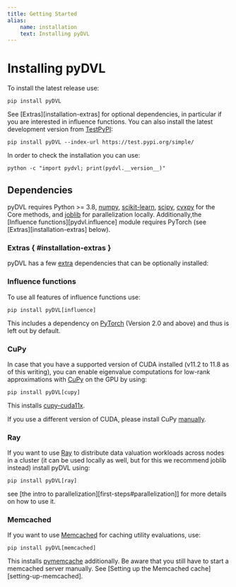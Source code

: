 ```yaml
---
title: Getting Started
alias: 
    name: installation
    text: Installing pyDVL
---
```


# Installing pyDVL

To install the latest release use:

```shell
pip install pyDVL
```

See [Extras][installation-extras] for optional dependencies, in particular if
you are interested in influence functions. You can also install the latest
development version from [TestPyPI](https://test.pypi.org/project/pyDVL/):

```shell
pip install pyDVL --index-url https://test.pypi.org/simple/
```

In order to check the installation you can use:

```shell
python -c "import pydvl; print(pydvl.__version__)"
```

## Dependencies

pyDVL requires Python >= 3.8, [numpy](https://numpy.org/),
[scikit-learn](https://scikit-learn.org/stable/), [scipy](https://scipy.org/),
[cvxpy](https://www.cvxpy.org/) for the Core methods, and
[joblib](https://joblib.readthedocs.io/en/stable/) for parallelization locally.
Additionally,the [Influence functions][pydvl.influence] module requires PyTorch
(see [Extras][installation-extras] below).


### Extras { #installation-extras }

pyDVL has a few [extra](https://peps.python.org/pep-0508/#extras) dependencies
that can be optionally installed:

### Influence functions

To use all features of influence functions use:

```shell
pip install pyDVL[influence]
```

This includes a dependency on [PyTorch](https://pytorch.org/) (Version 2.0 and
above) and thus is left out by default.

### CuPy

In case that you have a supported version of CUDA installed (v11.2 to 11.8 as of
this writing), you can enable eigenvalue computations for low-rank approximations
with [CuPy](https://docs.cupy.dev/en/stable/index.html) on the GPU by using:

```shell
pip install pyDVL[cupy]
```

This installs [cupy-cuda11x](https://pypi.org/project/cupy-cuda11x/).

If you use a different version of CUDA, please install CuPy
[manually](https://docs.cupy.dev/en/stable/install.html).

### Ray

If you want to use [Ray](https://www.ray.io/) to distribute data valuation
workloads across nodes in a cluster (it can be used locally as well,
but for this we recommend joblib instead) install pyDVL using:

```shell
pip install pyDVL[ray]
```

see [the intro to parallelization][first-steps#parallelization]] for more
details on how to use it.

### Memcached

If you want to use [Memcached](https://memcached.org/) for caching
utility evaluations, use:

```shell
pip install pyDVL[memcached]
```

This installs [pymemcache](https://github.com/pinterest/pymemcache) additionally. 
Be aware that you still have to start a memcached server manually. See 
[Setting up the Memcached cache][setting-up-memcached].
